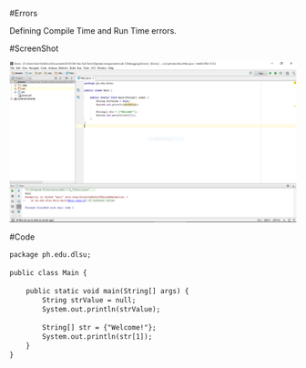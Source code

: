 #Errors

Defining Compile Time and Run Time errors.

#ScreenShot

![Errors](Errors.PNG)

#Code

~~~
package ph.edu.dlsu;

public class Main {

    public static void main(String[] args) {
        String strValue = null;
        System.out.println(strValue);

        String[] str = {"Welcome!"};
        System.out.println(str[1]);
    }
}
~~~
